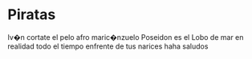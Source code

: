 ﻿# Piratas
Iv�n cortate el pelo afro maric�nzuelo
Poseidon es el Lobo de mar en realidad todo el tiempo enfrente de tus narices haha saludos